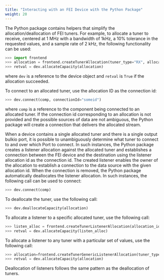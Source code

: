 ```yaml
---
title: "Interacting with an FEI Device with the Python Package"
weight: 20
---
```


The Python package contains helpers that simplify the allocation/deallocation of FEI tuners. For example, to allocate a tuner to receive, centered at 1 MHz with a bandwidth of 1kHz, a 10% tolerance in the requested values, and a sample rate of 2 kHz, the following functionality can be used:

```py
>>> import frontend
>>> allocation = frontend.createTunerAllocation(tuner_type="RX", allocation_id="someid",center_frequency=1e6, bandwidth=1e3,bandwidth_tolerance=0.1, sample_rate=2e3,sample_rate_tolerance=0.1)
>>> retval = dev.allocateCapacity(allocation)
```

where `dev` is a reference to the device object and `retval` is `True` if the allocation succeeded.

To connect to an allocated tuner, use the allocation ID as the connection id:

```py
>>> dev.connect(comp, connectionId="someid")
```

where `comp` is a reference to the component being connected to an allocated tuner. If the connection id corresponding to an allocation is not provided and the possible sources of data are not ambiguous, the Python package will create a connection that delivers the allocated stream.

When a device contains a single allocated tuner and there is a single output bulkio port, it is possible to unambiguously determine what tuner to connect to and over which Port to connect. In such instances, the Python package creates a listener allocation against the allocated tuner and establishes a connection between the FEI device and the destination using the listener allocation id as the connection id. The created listener enables the owner of the allocation to establish a connection to the data source with the given allocation id. When the connection is removed, the Python package automatically deallocates the listener allocation. In such instances, the following call can be used to connect:

```py
>>> dev.connect(comp)
```

To deallocate the tuner, use the following call:

```py
>>> dev.deallocateCapacity(allocation)
```

To allocate a listener to a specific allocated tuner, use the following call:

```py
>>> listen_alloc = frontend.createTunerListenerAllocation(allocation_id, "some ID listener")
>>> retval = dev.allocateCapacity(listen_alloc)
```

To allocate a listener to any tuner with a particular set of values, use the following call:

```py
>>> allocation=frontend.createTunerGenericListenerAllocation(tuner_type="RX", allocation_id="someidanotherlistener",center_frequency=1e6, bandwidth=1e3,bandwidth_tolerance=0.1,sample_rate=2e3, sample_rate_tolerance=0.1)
>>> retval = dev.allocateCapacity(allocation)
```

Deallocation of listeners follows the same pattern as the deallocation of tuners.
